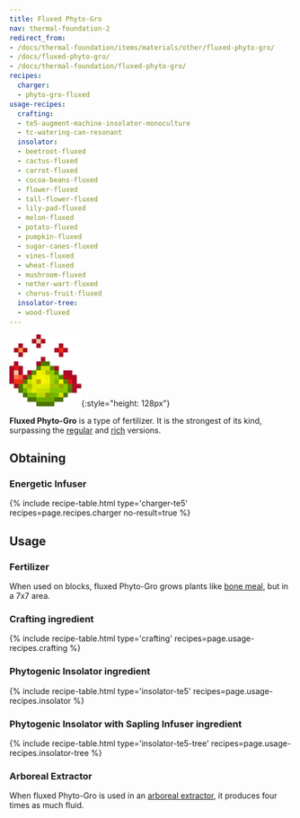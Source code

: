 ```yaml
---
title: Fluxed Phyto-Gro
nav: thermal-foundation-2
redirect_from:
- /docs/thermal-foundation/items/materials/other/fluxed-phyto-gro/
- /docs/fluxed-phyto-gro/
- /docs/thermal-foundation/fluxed-phyto-gro/
recipes:
  charger:
  - phyto-gro-fluxed
usage-recipes:
  crafting:
  - te5-augment-machine-insolator-monoculture
  - tc-watering-can-resonant
  insolator:
  - beetroot-fluxed
  - cactus-fluxed
  - carrot-fluxed
  - cocoa-beans-fluxed
  - flower-fluxed
  - tall-flower-fluxed
  - lily-pad-fluxed
  - melon-fluxed
  - potato-fluxed
  - pumpkin-fluxed
  - sugar-canes-fluxed
  - vines-fluxed
  - wheat-fluxed
  - mushroom-fluxed
  - nether-wart-fluxed
  - chorus-fruit-fluxed
  insolator-tree:
  - wood-fluxed
---
```


![Fluxed Phyto-Gro](/assets/images/thermal-foundation-2/phyto-gro-fluxed.gif){:style="height: 128px"}


**Fluxed Phyto-Gro** is a type of fertilizer. It is the strongest of its kind,
surpassing the [regular](/docs/thermal-foundation-2/phyto-gro/) and [rich](/docs/thermal-foundation-2/rich-phyto-gro/)
versions.


Obtaining
---------

### Energetic Infuser
{% include recipe-table.html type='charger-te5' recipes=page.recipes.charger no-result=true %}


Usage
-----

### Fertilizer
When used on blocks, fluxed Phyto-Gro grows plants like [bone
meal](https://minecraft.gamepedia.com/Bone_Meal), but in a 7x7 area.

### Crafting ingredient
{% include recipe-table.html type='crafting' recipes=page.usage-recipes.crafting %}

### Phytogenic Insolator ingredient
{% include recipe-table.html type='insolator-te5' recipes=page.usage-recipes.insolator %}

### Phytogenic Insolator with Sapling Infuser ingredient
{% include recipe-table.html type='insolator-te5-tree' recipes=page.usage-recipes.insolator-tree %}

### Arboreal Extractor
When fluxed Phyto-Gro is used in an [arboreal
extractor](/docs/thermal-expansion-5/arboreal-extractor/), it produces four times as much fluid.
